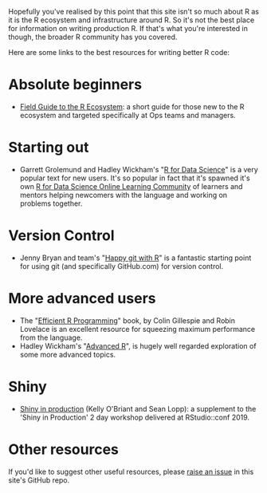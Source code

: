 Hopefully you've realised by this point that this site isn't so much about R as it is the R ecosystem and infrastructure around R. So it's not the best place for information on writing production R. If that's what you're interested in though, the broader R community has you covered.

Here are some links to the best resources for writing better R code:

# Absolute beginners

* [Field Guide to the R Ecosystem](https://fg2re.sellorm.com): a short guide for those new to the R ecosystem and targeted specifically at Ops teams and managers.


# Starting out

* Garrett Grolemund and Hadley Wickham's "[R for Data Science](https://r4ds.had.co.nz/)" is a very popular text for new users. It's so popular in fact that it's spawned it's own [R for Data Science Online Learning Community](https://www.rfordatasci.com/) of learners and mentors helping newcomers with the language and working on problems together.


# Version Control

* Jenny Bryan and team's "[Happy git with R](https://happygitwithr.com/)" is a fantastic starting point for using git (and specifically GitHub.com) for version control.


# More advanced users

* The "[Efficient R Programming](https://csgillespie.github.io/efficientR/)" book, by Colin Gillespie and Robin Lovelace is an excellent resource for squeezing maximum performance from the language.
* Hadley Wickham's "[Advanced R](http://adv-r.had.co.nz/)", is hugely well regarded exploration of some more advanced topics.


# Shiny

* [Shiny in production](https://kellobri.github.io/shiny-prod-book/) (Kelly O'Briant and Sean Lopp): a supplement to the 'Shiny in Production' 2 day workshop delivered at RStudio::conf 2019.


# Other resources

If you'd like to suggest other useful resources, please [raise an issue](https://github.com/rinprod/rinprod.com/issues) in this site's GitHub repo.
